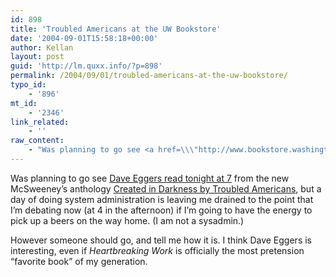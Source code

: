 ```yaml
---
id: 898
title: 'Troubled Americans at the UW Bookstore'
date: '2004-09-01T15:58:18+00:00'
author: Kellan
layout: post
guid: 'http://lm.quxx.info/?p=898'
permalink: /2004/09/01/troubled-americans-at-the-uw-bookstore/
typo_id:
    - '896'
mt_id:
    - '2346'
link_related:
    - ''
raw_content:
    - "Was planning to go see <a href=\\\"http://www.bookstore.washington.edu/trade.taf?dept=attribute&category=events&par=trade&ttl=events&page=1\\\">Dave Eggers read tonight at 7</a> from the new McSweeney\\'s anthology <a href=\\\"http://www.amazon.com/exec/obidos/ASIN/1400042240/\\\">Created in Darkness by Troubled Americans</a>, but a day of doing system administration is leaving me drained to the point that I\\'m debating now (at 4 in the afternoon) if I\\'m going to have the energy to pick up a beers on the way home.  (I am not a sysadmin.)\n\nHowever someone should go, and tell me how it is.  I think Dave Eggers is interesting, even if <cite>Heartbreaking Work</cite> is officially the most pretension \\\"favorite book\\\" of my generation."
---
```


Was planning to go see [Dave Eggers read tonight at 7](http://www.bookstore.washington.edu/trade.taf?dept=attribute&category=events&par=trade&ttl=events&page=1) from the new McSweeney’s anthology [Created in Darkness by Troubled Americans](http://www.amazon.com/exec/obidos/ASIN/1400042240/), but a day of doing system administration is leaving me drained to the point that I’m debating now (at 4 in the afternoon) if I’m going to have the energy to pick up a beers on the way home. (I am not a sysadmin.)

However someone should go, and tell me how it is. I think Dave Eggers is interesting, even if <cite>Heartbreaking Work</cite> is officially the most pretension “favorite book” of my generation.